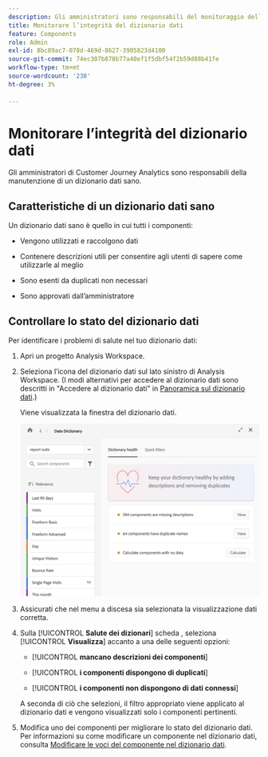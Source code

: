 ```yaml
---
description: Gli amministratori sono responsabili del monitoraggio dello stato di Data Dictionary. Ciò include il fatto che i componenti raccolgano dati, siano approvati, contengano descrizioni e siano privi di duplicati.
title: Monitorare l’integrità del dizionario dati
feature: Components
role: Admin
exl-id: 8bc89ac7-078d-469d-8627-3905823d4100
source-git-commit: 74ec307b878b77a40ef1f5dbf54f2b59d88b41fe
workflow-type: tm+mt
source-wordcount: '238'
ht-degree: 3%

---
```


# Monitorare l’integrità del dizionario dati

Gli amministratori di Customer Journey Analytics sono responsabili della manutenzione di un dizionario dati sano.

## Caratteristiche di un dizionario dati sano

Un dizionario dati sano è quello in cui tutti i componenti:

* Vengono utilizzati e raccolgono dati

* Contenere descrizioni utili per consentire agli utenti di sapere come utilizzarle al meglio

* Sono esenti da duplicati non necessari

* Sono approvati dall’amministratore

## Controllare lo stato del dizionario dati

Per identificare i problemi di salute nel tuo dizionario dati:

1. Apri un progetto Analysis Workspace.

1. Seleziona l’icona del dizionario dati sul lato sinistro di Analysis Workspace. (I modi alternativi per accedere al dizionario dati sono descritti in &quot;Accedere al dizionario dati&quot; in [Panoramica sul dizionario dati](/help/components/data-dictionary/data-dictionary-overview.md).)

   Viene visualizzata la finestra del dizionario dati.

   ![Visualizzazione amministratore del dizionario dati](assets/data-dictionary-admin.png)

1. Assicurati che nel menu a discesa sia selezionata la visualizzazione dati corretta.

1. Sulla [!UICONTROL **Salute dei dizionari**] scheda , seleziona [!UICONTROL **Visualizza**] accanto a una delle seguenti opzioni:

   * [!UICONTROL **mancano descrizioni dei componenti**]

   * [!UICONTROL **i componenti dispongono di duplicati**]

   * [!UICONTROL **i componenti non dispongono di dati connessi**]

   A seconda di ciò che selezioni, il filtro appropriato viene applicato al dizionario dati e vengono visualizzati solo i componenti pertinenti.

1. Modifica uno dei componenti per migliorare lo stato del dizionario dati. Per informazioni su come modificare un componente nel dizionario dati, consulta [Modificare le voci del componente nel dizionario dati](/help/components/data-dictionary/edit-entries-data-dictionary.md).
